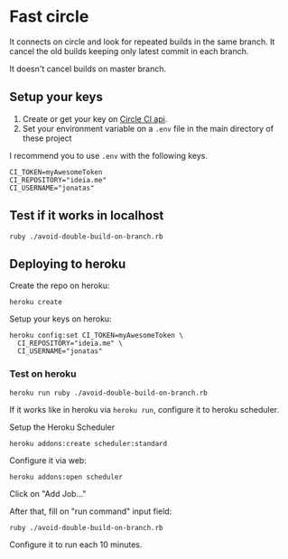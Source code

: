 # Fast circle

It connects on circle and look for repeated builds in the same branch. It
cancel the old builds keeping only latest commit in each branch.

It doesn't cancel builds on master branch.

## Setup your keys

1. Create or get your key on [Circle CI api](https://circleci.com/account/api).
2. Set your environment variable on a `.env` file in the main directory of
   these project


I recommend you to use `.env` with the following keys.

```
CI_TOKEN=myAwesomeToken
CI_REPOSITORY="ideia.me"
CI_USERNAME="jonatas"
```

## Test if it works in localhost

    ruby ./avoid-double-build-on-branch.rb

## Deploying to heroku

Create the repo on heroku:

    heroku create


Setup your keys on heroku:

```
heroku config:set CI_TOKEN=myAwesomeToken \
  CI_REPOSITORY="ideia.me" \
  CI_USERNAME="jonatas"
```

### Test on heroku

    heroku run ruby ./avoid-double-build-on-branch.rb

If it works like in heroku via `heroku run`, configure it to heroku scheduler.

Setup the Heroku Scheduler

    heroku addons:create scheduler:standard
 
Configure it via web:

    heroku addons:open scheduler

Click on "Add Job..."

After that, fill on "run command" input field:

    ruby ./avoid-double-build-on-branch.rb

Configure it to run each 10 minutes.

